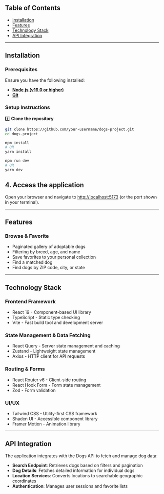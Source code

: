 ## Table of Contents

- [Installation](#installation)
- [Features](#features)
- [Technology Stack](#technology-stack)
- [API Integration](#api-integration)

---

## Installation

### **Prerequisites**

Ensure you have the following installed:

- **[Node.js (v16.0 or higher)](https://nodejs.org/)**
- **[Git](https://git-scm.com/)**

### **Setup Instructions**

1️⃣ **Clone the repository**

```sh
git clone https://github.com/your-username/dogs-project.git
cd dogs-project
```
```sh
npm install
# OR
yarn install
```
```sh
npm run dev
# OR
yarn dev
```
## 4. Access the application

Open your browser and navigate to [http://localhost:5173](http://localhost:5173) (or the port shown in your terminal).

---

## Features

### Browse & Favorite
- Paginated gallery of adoptable dogs
- Filtering by breed, age, and name
- Save favorites to your personal collection
- Find a matched dog
- Find dogs by ZIP code, city, or state

---

## Technology Stack

### Frontend Framework
- React 19 - Component-based UI library
- TypeScript - Static type checking
- Vite - Fast build tool and development server

### State Management & Data Fetching
- React Query - Server state management and caching
- Zustand - Lightweight state management
- Axios - HTTP client for API requests

### Routing & Forms
- React Router v6 - Client-side routing
- React Hook Form - Form state management
- Zod - Form validation

### UI/UX
- Tailwind CSS - Utility-first CSS framework
- Shadcn UI - Accessible component library
- Framer Motion - Animation library

---

## API Integration

The application integrates with the Dogs API to fetch and manage dog data:

- **Search Endpoint**: Retrieves dogs based on filters and pagination
- **Dog Details**: Fetches detailed information for individual dogs
- **Location Services**: Converts locations to searchable geographic coordinates
- **Authentication**: Manages user sessions and favorite lists
```
